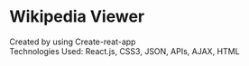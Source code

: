 # Wikipedia Viewer
Created by using Create-reat-app<br/>
Technologies Used: React.js, CSS3, JSON, APIs, AJAX, HTML
